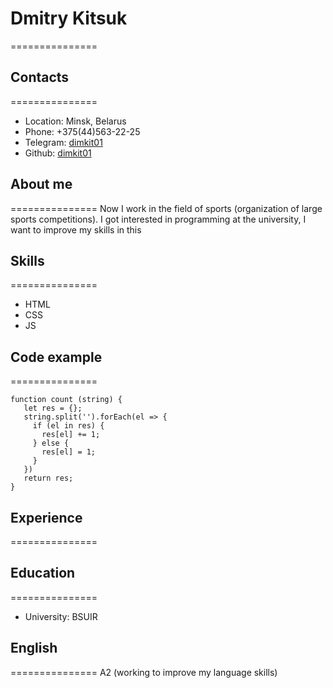 # Dmitry Kitsuk
===============

## Contacts
===============
* Location: Minsk, Belarus
* Phone: +375(44)563-22-25
* Telegram: [dimkit01](https://t.me/dimkit01 "tg profile")
* Github: [dimkit01](https://github.com/dimkit01 "Github")

## About me
===============
Now I work in the field of sports (organization of large sports competitions). I got interested in programming at the university, I want to improve my skills in this

## Skills
===============
* HTML
* CSS
* JS

## Code example
===============
```
function count (string) {
   let res = {};
   string.split('').forEach(el => {
     if (el in res) {
       res[el] += 1;
     } else {
       res[el] = 1;
     }
   })
   return res;
}
```

## Experience
===============

## Education
===============
* University: BSUIR

## English
===============
A2 (working to improve my language skills)